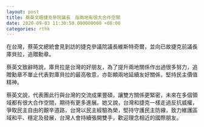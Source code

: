 ```yaml
---
layout: post
title: 蔡英文晤捷克參院議長　指兩地有很大合作空間
date: 2020-09-03 11:30:50.000000000 +08:00
categories: rthk
---
```


在台灣，蔡英文總統會見到訪的捷克參議院議長維斯特奇爾，並向已故捷克前議長庫貝拉，追贈勳章。

蔡英文致辭時說，庫貝拉是台灣的好朋友，為了提升兩地關係作出過很多努力，追贈勳章不單止代表對庫貝拉的最高敬意，亦彰顯兩地延續友好關係，堅持民主價值精神。

蔡英文說，代表團此行與台灣的交流成果豐碩，讓雙方關係更緊密，未來在多個領域都有很大合作空間，期待有更多進展。她又說，台灣和捷克一樣走過反抗威權，爭取民主自由的艱辛道路，台灣以民主經驗為榮，堅持守護民主防線，致力維護區域和平、穩定及發展，台灣人會持續張開雙手，歡迎理念相近的國際朋友。
